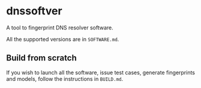 # dnssoftver

A tool to fingerprint DNS resolver software.

All the supported versions are in `SOFTWARE.md`.

## Build from scratch

If you wish to launch all the software, issue test cases, generate fingerprints and models, follow the instructions in `BUILD.md`.
